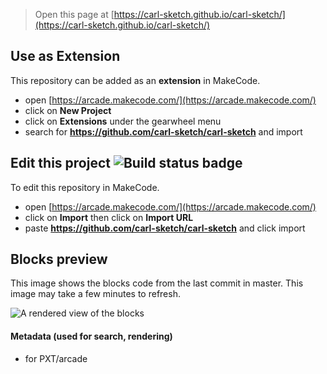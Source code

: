 
> Open this page at [https://carl-sketch.github.io/carl-sketch/](https://carl-sketch.github.io/carl-sketch/)

## Use as Extension

This repository can be added as an **extension** in MakeCode.

* open [https://arcade.makecode.com/](https://arcade.makecode.com/)
* click on **New Project**
* click on **Extensions** under the gearwheel menu
* search for **https://github.com/carl-sketch/carl-sketch** and import

## Edit this project ![Build status badge](https://github.com/carl-sketch/carl-sketch/workflows/MakeCode/badge.svg)

To edit this repository in MakeCode.

* open [https://arcade.makecode.com/](https://arcade.makecode.com/)
* click on **Import** then click on **Import URL**
* paste **https://github.com/carl-sketch/carl-sketch** and click import

## Blocks preview

This image shows the blocks code from the last commit in master.
This image may take a few minutes to refresh.

![A rendered view of the blocks](https://github.com/carl-sketch/carl-sketch/raw/master/.github/makecode/blocks.png)

#### Metadata (used for search, rendering)

* for PXT/arcade
<script src="https://makecode.com/gh-pages-embed.js"></script><script>makeCodeRender("{{ site.makecode.home_url }}", "{{ site.github.owner_name }}/{{ site.github.repository_name }}");</script>

